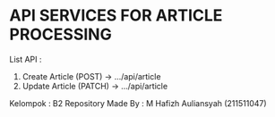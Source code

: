 # API SERVICES FOR ARTICLE PROCESSING

List API :
1. Create Article (POST) →  .../api/article
2. Update Article (PATCH) → .../api/article

Kelompok : B2
Repository Made By : M Hafizh Auliansyah (211511047)
